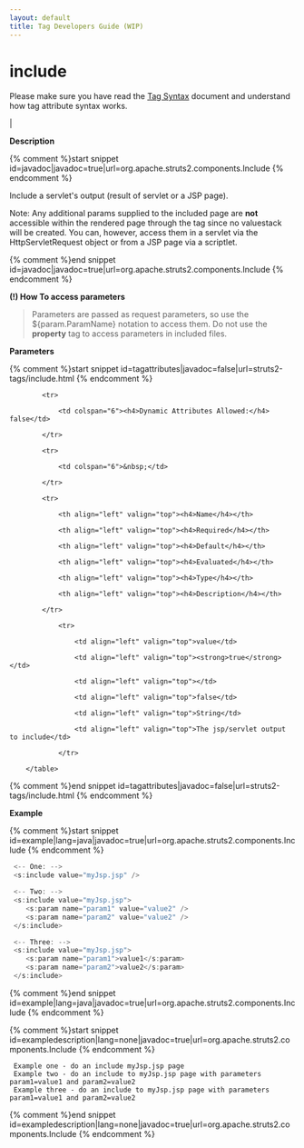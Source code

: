 ```yaml
---
layout: default
title: Tag Developers Guide (WIP)
---
```


# include


Please make sure you have read the [Tag Syntax](#PAGE_13927) document and understand how tag attribute syntax works.

| 

__Description__



{% comment %}start snippet id=javadoc|javadoc=true|url=org.apache.struts2.components.Include {% endcomment %}
<p> <p>Include a servlet's output (result of servlet or a JSP page).</p>
 <p>Note: Any additional params supplied to the included page are <b>not</b>
 accessible within the rendered page through the <s:property...> tag
 since no valuestack will be created. You can, however, access them in a
 servlet via the HttpServletRequest object or from a JSP page via
 a scriptlet.</p>
</p>
{% comment %}end snippet id=javadoc|javadoc=true|url=org.apache.struts2.components.Include {% endcomment %}

**(!) How To access parameters**


> 

> 

> Parameters are passed as request parameters, so use the \${param.ParamName} notation to access them. Do not use the **property** tag to access parameters in included files.

> 

__Parameters__



{% comment %}start snippet id=tagattributes|javadoc=false|url=struts2-tags/include.html {% endcomment %}
<p>		<table width="100%">

			<tr>

				<td colspan="6"><h4>Dynamic Attributes Allowed:</h4> false</td>

			</tr>

			<tr>

				<td colspan="6">&nbsp;</td>

			</tr>

			<tr>

				<th align="left" valign="top"><h4>Name</h4></th>

				<th align="left" valign="top"><h4>Required</h4></th>

				<th align="left" valign="top"><h4>Default</h4></th>

				<th align="left" valign="top"><h4>Evaluated</h4></th>

				<th align="left" valign="top"><h4>Type</h4></th>

				<th align="left" valign="top"><h4>Description</h4></th>

			</tr>

				<tr>

					<td align="left" valign="top">value</td>

					<td align="left" valign="top"><strong>true</strong></td>

					<td align="left" valign="top"></td>

					<td align="left" valign="top">false</td>

					<td align="left" valign="top">String</td>

					<td align="left" valign="top">The jsp/servlet output to include</td>

				</tr>

		</table>

</p>
{% comment %}end snippet id=tagattributes|javadoc=false|url=struts2-tags/include.html {% endcomment %}

__Example__



{% comment %}start snippet id=example|lang=java|javadoc=true|url=org.apache.struts2.components.Include {% endcomment %}

```java
 <-- One: -->
 <s:include value="myJsp.jsp" />

 <-- Two: -->
 <s:include value="myJsp.jsp">
    <s:param name="param1" value="value2" />
    <s:param name="param2" value="value2" />
 </s:include>

 <-- Three: -->
 <s:include value="myJsp.jsp">
    <s:param name="param1">value1</s:param>
    <s:param name="param2">value2</s:param>
 </s:include>

```

{% comment %}end snippet id=example|lang=java|javadoc=true|url=org.apache.struts2.components.Include {% endcomment %}


{% comment %}start snippet id=exampledescription|lang=none|javadoc=true|url=org.apache.struts2.components.Include {% endcomment %}

```none
 Example one - do an include myJsp.jsp page
 Example two - do an include to myJsp.jsp page with parameters param1=value1 and param2=value2
 Example three - do an include to myJsp.jsp page with parameters param1=value1 and param2=value2

```

{% comment %}end snippet id=exampledescription|lang=none|javadoc=true|url=org.apache.struts2.components.Include {% endcomment %}
